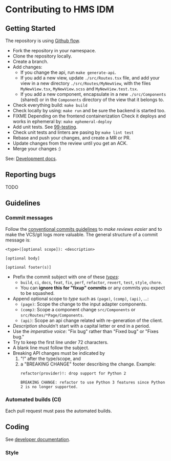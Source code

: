 # Contributing to HMS IDM


## Getting Started

The repository is using [Github flow](https://docs.github.com/en/get-started/quickstart/github-flow).

- Fork the repository in your namespace.
- Clone the repository locally.
- Create a branch.
- Add changes:
  - If you change the api, run `make generate-api`.
  - If you add a new view, update `./src/Routes.tsx` file, and
    add your view in a new directory `./src/Routes/MyNewView`, with
    the files `MyNewView.tsx`, `MyNewView.scss` and `MyNewView.test.tsx`.
  - If you add a new component, encapsulate in a new `./src/Components` (shared) or
    in the `Components` directory of the view that it belongs to.
- Check everything build: `make build`
- Check locally by using: `make run` and be sure the backend is started too.
- FIXME Depending on the frontend containerization
  Check it deploys and works in ephemeral by: `make ephemeral-deploy`
- Add unit tests. See [99-testing](./99-testing.md).
- Check unit tests and linters are pasing by `make lint test`
- Rebase and push your changes, and create a MR or PR.
- Update changes from the review until you get an ACK.
- Merge your changes :)

See: [Development docs](./docs/INDEX.md).

## Reporting bugs

TODO

## Guidelines

### Commit messages

Follow the [conventional commits guidelines][conventional_commits] to *make
reviews easier* and to make the VCS/git logs more valuable. The general
structure of a commit message is:

```
<type>([optional scope]): <description>

[optional body]

[optional footer(s)]
```

- Prefix the commit subject with one of these [_types_](https://github.com/commitizen/conventional-commit-types/blob/master/index.json):
    - `build`, `ci`, `docs`, `feat`, `fix`, `perf`, `refactor`, `revert`,
      `test`, `style`, `chore`.
    - You can **ignore this for "fixup" commits** or any commits you expect to be squashed.
- Append optional scope to _type_ such as `(page)`, `(comp)`, `(api)`, …:
  - `(page)`: Scope the change to the input adapter components.
  - `(comp)`: Scope a component change `src/Components` or `src/Routes/*Page/Components`.
  - `(api)`: Scope an api change related with re-generation of the client.
- _Description_ shouldn't start with a capital letter or end in a period.
- Use the _imperative voice_: "Fix bug" rather than "Fixed bug" or "Fixes bug."
- Try to keep the first line under 72 characters.
- A blank line must follow the subject.
- Breaking API changes must be indicated by
    1. "!" after the type/scope, and
    2. a "BREAKING CHANGE" footer describing the change.
       Example:
       ```
       refactor(provider)!: drop support for Python 2

       BREAKING CHANGE: refactor to use Python 3 features since Python 2 is no longer supported.
       ```

### Automated builds (CI)

Each pull request must pass the automated builds.

## Coding

See [developer documentation](./INDEX.md).

### Style

[conventional_commits]: https://www.conventionalcommits.org
